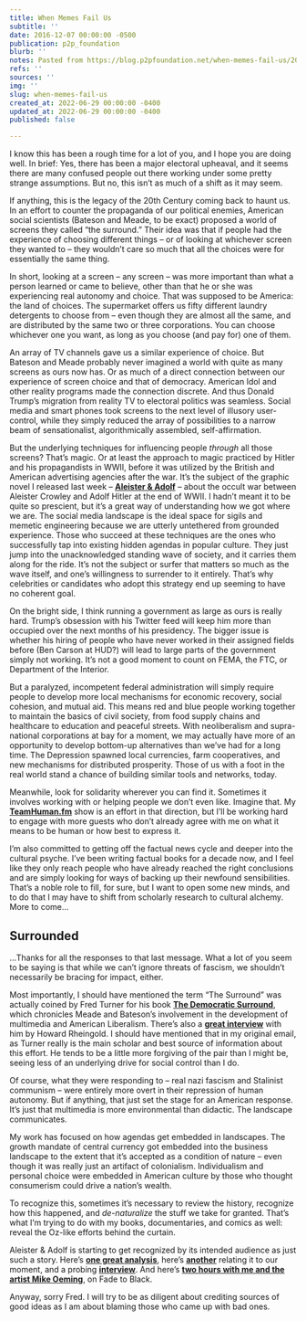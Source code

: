 ```yaml
---
title: When Memes Fail Us
subtitle: ''
date: 2016-12-07 00:00:00 -0500
publication: p2p_foundation
blurb: ''
notes: Pasted from https://blog.p2pfoundation.net/when-memes-fail-us/2016/12/07
refs: ''
sources: ''
img: ''
slug: when-memes-fail-us
created_at: 2022-06-29 00:00:00 -0400
updated_at: 2022-06-29 00:00:00 -0400
published: false

---
```

I know this has been a rough time for a lot of you, and I hope you are doing well. In brief: Yes, there has been a major electoral upheaval, and it seems there are many confused people out there working under some pretty strange assumptions. But no, this isn’t as much of a shift as it may seem.

If anything, this is the legacy of the 20th Century coming back to haunt us. In an effort to counter the propaganda of our political enemies, American social scientists (Bateson and Meade, to be exact) proposed a world of screens they called “the surround.” Their idea was that if people had the experience of choosing different things – or of looking at whichever screen they wanted to – they wouldn’t care so much that all the choices were for essentially the same thing.

In short, looking at a screen – any screen – was more important than what a person learned or came to believe, other than that he or she was experiencing real autonomy and choice. That was supposed to be America: the land of choices. The supermarket offers us fifty different laundry detergents to choose from – even though they are almost all the same, and are distributed by the same two or three corporations. You can choose whichever one you want, as long as you choose (and pay for) one of them.

An array of TV channels gave us a similar experience of choice. But Bateson and Meade probably never imagined a world with quite as many screens as ours now has. Or as much of a direct connection between our experience of screen choice and that of democracy. American Idol and other reality programs made the connection discrete. And thus Donald Trump’s migration from reality TV to electoral politics was seamless. Social media and smart phones took screens to the next level of illusory user-control, while they simply reduced the array of possibilities to a narrow beam of sensationalist, algorithmically assembled, self-affirmation.

But the underlying techniques for influencing people _through_ all those screens? That’s magic. Or at least the approach to magic practiced by Hitler and his propagandists in WWII, before it was utilized by the British and American advertising agencies after the war. It’s the subject of the graphic novel I released last week – [**Aleister & Adolf**](https://www.amazon.com/Aleister-Adolf-Douglas-Rushkoff/dp/1506701043) – about the occult war between Aleister Crowley and Adolf Hitler at the end of WWII. I hadn’t meant it to be quite so prescient, but it’s a great way of understanding how we got where we are. The social media landscape is the ideal space for sigils and memetic engineering because we are utterly untethered from grounded experience. Those who succeed at these techniques are the ones who successfully tap into existing hidden agendas in popular culture. They just jump into the unacknowledged standing wave of society, and it carries them along for the ride. It’s not the subject or surfer that matters so much as the wave itself, and one’s willingness to surrender to it entirely. That’s why celebrities or candidates who adopt this strategy end up seeming to have no coherent goal.

On the bright side, I think running a government as large as ours is really hard. Trump’s obsession with his Twitter feed will keep him more than occupied over the next months of his presidency. The bigger issue is whether his hiring of people who have never worked in their assigned fields before (Ben Carson at HUD?) will lead to large parts of the government simply not working. It’s not a good moment to count on FEMA, the FTC, or Department of the Interior.

But a paralyzed, incompetent federal administration will simply require people to develop more local mechanisms for economic recovery, social cohesion, and mutual aid. This means red and blue people working together to maintain the basics of civil society, from food supply chains and healthcare to education and peaceful streets. With neoliberalism and supra-national corporations at bay for a moment, we may actually have more of an opportunity to develop bottom-up alternatives than we’ve had for a long time. The Depression spawned local currencies, farm cooperatives, and new mechanisms for distributed prosperity. Those of us with a foot in the real world stand a chance of building similar tools and networks, today.

Meanwhile, look for solidarity wherever you can find it. Sometimes it involves working with or helping people we don’t even like. Imagine that. My [**TeamHuman.fm**](http://teamhuman.fm/) show is an effort in that direction, but I’ll be working hard to engage with more guests who don’t already agree with me on what it means to be human or how best to express it.

I’m also committed to getting off the factual news cycle and deeper into the cultural psyche. I’ve been writing factual books for a decade now, and I feel like they only reach people who have already reached the right conclusions and are simply looking for ways of backing up their newfound sensibilities. That’s a noble role to fill, for sure, but I want to open some new minds, and to do that I may have to shift from scholarly research to cultural alchemy. More to come…

## Surrounded

…Thanks for all the responses to that last message. What a lot of you seem to be saying is that while we can’t ignore threats of fascism, we shouldn’t necessarily be bracing for impact, either.

Most importantly, I should have mentioned the term “The Surround” was actually coined by Fred Turner for his book [**The Democratic Surround**](https://www.amazon.com/Democratic-Surround-Multimedia-Liberalism-Psychedelic/dp/022632589X), which chronicles Meade and Bateson’s involvement in the development of multimedia and American Liberalism. There’s also a [**great interview**](https://www.youtube.com/watch?v=29arNwqhHfs) with him by Howard Rheingold. I should have mentioned that in my original email, as Turner really is the main scholar and best source of information about this effort. He tends to be a little more forgiving of the pair than I might be, seeing less of an underlying drive for social control than I do.

Of course, what they were responding to – real nazi fascism and Stalinist communism – were entirely more overt in their repression of human autonomy. But if anything, that just set the stage for an American response. It’s just that multimedia is more environmental than didactic. The landscape communicates.

My work has focused on how agendas get embedded in landscapes. The growth mandate of central currency got embedded into the business landscape to the extent that it’s accepted as a condition of nature – even though it was really just an artifact of colonialism. Individualism and personal choice were embedded in American culture by those who thought consumerism could drive a nation’s wealth.

To recognize this, sometimes it’s necessary to review the history, recognize how this happened, and _de-naturalize_ the stuff we take for granted. That’s what I’m trying to do with my books, documentaries, and comics as well: reveal the Oz-like efforts behind the curtain.

Aleister & Adolf is starting to get recognized by its intended audience as just such a story. Here’s [**one great analysis**](http://www.brokenfrontier.com/3-reasons-need-read-aleister-adolf-rushkoff-oeming/), here’s [**another**](http://www.bleedingcool.com/2016/11/10/aleister-adolf-symbols-control-us/) relating it to our moment, and a probing [**interview**](http://www.forcesofgeek.com/2016/11/fog-chats-with-aleister-adolf-creators-douglas-rushkoff-and-michael-avon-oeming.html?doing_wp_cron=1480514114.2231919765472412109375). And here’s [**two hours with me and the artist Mike Oeming**](https://jimmychurchradio.com/douglas-rushkoff-and-michael-avon-oeming-on-fade-to-black/%22), on Fade to Black.

Anyway, sorry Fred. I will try to be as diligent about crediting sources of good ideas as I am about blaming those who came up with bad ones.
